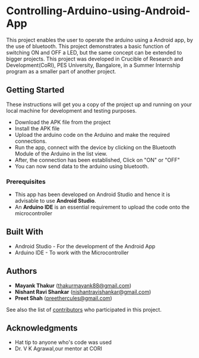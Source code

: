 # Controlling-Arduino-using-Android-App
This project enables the user to operate the arduino using a Android app, by the use of bluetooth. This project demonstrates a basic function of switching ON and OFF a LED, but the same concept can be extended to bigger projects.
This project was developed in Crucible of Research and Development(CoRI), PES University, Bangalore, in a Summer Internship program as a smaller part of another project.


## Getting Started

These instructions will get you a copy of the project up and running on your local machine for development and testing purposes. 
* Download the APK file from the project
* Install the APK file
* Upload the arduino code on the Arduino and make the required connections.
* Run the app, connect with the device by clicking on the Bluetooth Module of the Arduino in the list view.
* After, the connection has been established, Click on "ON" or "OFF"
* You can now send data to the arduino using bluetooth.

### Prerequisites

* This app has been developed on Android Studio and hence it is advisable to use **Android Studio**.
* An **Arduino IDE** is an essential requirement to upload the code onto the microcontroller

## Built With

* Android Studio - For the development of the Android App
* Arduino IDE - To work with the Microcontroller

## Authors

* **Mayank Thakur** (thakurmayank88@gmail.com)
* **Nishant Ravi Shankar** (nishantravishankar@gmail.com)
* **Preet Shah** (preethercules@gmail.com)

See also the list of [contributors](https://github.com/your/project/contributors) who participated in this project.


## Acknowledgments

* Hat tip to anyone who's code was used
* Dr. V K Agrawal,our mentor at CORI
